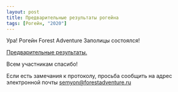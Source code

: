 ```yaml
---
layout: post
title: Предварительные результаты рогейна
tags: [Рогейн, "2020"]
---
```


Ура! Рогейн Forest Adventure Заполицы состоялся!

[Предварительные результаты.](https://forestadventure.ru/files/2020/results.html) 

Всем участникам спасибо! 

Если есть замечания к протоколу, просьба сообщить на адрес электронной почты semyon@forestadventure.ru
